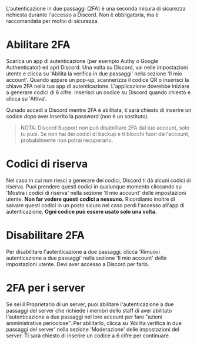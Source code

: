 <!-- TITLE: [IT] Autenticazione in due passaggi -->
<!-- SUBTITLE: Usare l'autenticazione in due passaggi su Discord -->

L'autenticazione in due passaggi (2FA) è una seconda misura di sicurezza richiesta durante l'accesso a Discord. Non è obbligatoria, ma è raccomandata per motivi di sicurezza. 
# Abilitare 2FA
Scarica un app di autenticazione (per esempio Authy o Google Authenticator) ed apri Discord. Una volta su Discord, vai nelle impostazioni utente e clicca su 'Abilita la verifica in due passaggi' nella sezione 'Il mio account'. Quando appare un pop-up, scannerizza il codice QR o inserisci la chiave 2FA nella tua app di autenticazione. L'applicazione dovrebbe iniziare a generare codici di 6 cifre. Inserisci un codice su Discord quando chiesto e clicca su 'Attiva'. 

Qunado accedi a Discord mentre 2FA è abilitata, ti sarà chiesto di inserire un codice *dopo* aver inserito la password (non è un sostituto). 

> NOTA: Discord Support non può disabilitare 2FA dal tuo account, solo tu puoi. Se non hai dei codici di backup e ti blocchi fuori dall'account, probabilmente non potrai recuperarlo.

# Codici di riserva
Nel caso in cui non riesci a generare dei codici, Discord ti dà alcuni codici di riserva. Puoi prendere questi codici in qualunque momento cliccando su 'Mostra i codici di riserva' nella sezione 'Il mio account' delle impostazioni utente. **Non far vedere questi codici a nessuno.** Ricordiamo inoltre di salvare questi codici in un posto sicuro nel caso perdi l'accesso all'app di autenticazione. **Ogni codice può essere usato solo una volta.**

# Disabilitare 2FA
Per disabilitare l'autenticazione a due passaggi, clicca 'Rimuovi autenticazione a due passaggi' nella sezione 'Il mio account' delle impostazioni utente. Devi aver accesso a Discord per farlo. 

# 2FA per i server
Se sei il Proprietario di un server, puoi abilitare l'autenticazione a due passaggi del server che richiede i membri dello staff di aver abilitato l'autenticazione a due passaggi nel loro account per fare "azioni amministrative pericolose". Per abilitarlo, clicca su 'Abilita verifica in due passaggi del server' nella sezione 'Moderazione' delle impostazioni del server. Ti sarà chiesto di inserire un codice a 6 cifre per continuare. 